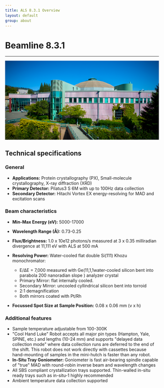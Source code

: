 ```yaml
---
title: ALS 8.3.1 Overview
layout: default
group: about
---
```


# Beamline 8.3.1

---

![Stock photo of the ALS](/assets/images/als_facility.png)

## Technical specifications

### General

* **Applications:** Protein crystallography (PX), Small-molecule crystallography, X-ray diffraction (XRD)
* **Primary Detector:** Pilatus3 S 6M with up to 100Hz data collection
* **Secondary Detector:** Hitachi Vortex EX energy-resolving for MAD and excitation scans

### Beam characteristics

* **Min-Max Energy (eV):**  5000-17000
* **Wavelength Range (Å):**  0.73-0.25
* **Flux/Brightness:**  1.0 x 10e12 photons/s measured at 3 x 0.35 milliradian divergence at 11,111 eV with ALS at 500 mA

* **Resolving Power:**  Water-cooled flat double Si(111) Khozu monochromator:
  * E/ΔE = 7,000 measured with Ge(11,1,1water-cooled silicon bent into parabola 200 nanoradian slope ) analyzer crystal
  * Primary Mirror: flat internally cooled.
  * Secondary Mirror: uncooled cyllindrical silicon bent into torroid
  * 2:1 demagnification
  * Both mirrors coated with Pt/Rh

* **Focussed Spot Size at Sample Position:**  0.08 x 0.06 mm (v x h)

### Additional features

* Sample temperature adjustable from 100-300K
* "Cool Hand Luke" Robot accepts all major pin types (Hampton, Yale, SPINE, etc.) and lengths (10-24 mm) and supports "delayed data collection mode" where data collection runs are deferred to the end of the shift. This robot does not work directly with cassettes because hand-mounting of samples in the mini-hutch is faster than any robot.
* **In-Situ Tray Goniometer:** Goniometer is fast air-bearing spindle capable of "true" MAD with round-robin inverse beam and wavelength changes
* All SBS compliant crystallization trays supported. Thin-walled in-situ ready trays such as in-situ-1 highly recommended
* Ambient temperature data collection supported
